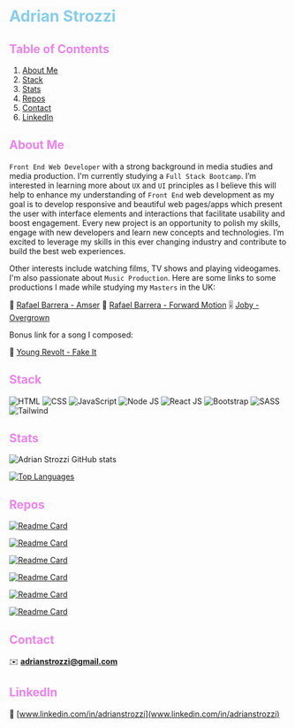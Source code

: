 # <span style="color:skyblue">Adrian Strozzi</span>

## <span style="color:violet">Table of Contents</span>
  
1. [About Me](#About-Me)
2. [Stack](#Stack)
3. [Stats](#Stats)
4. [Repos](#Repos)
5. [Contact](#Contact)
6. [LinkedIn](#LinkedIn)

## <span style="color:violet">About Me</span>

`Front End Web Developer` with a strong background in media studies and media production. I'm currently studying a `Full Stack Bootcamp`. I’m interested in learning more about `UX` and `UI` principles as I believe this will help to enhance my understanding of `Front End` web development as my goal is to develop responsive and beautiful web pages/apps which present the user with interface elements and interactions that facilitate usability and boost engagement. Every new project is an opportunity to polish my skills, engage with new developers and learn new concepts and technologies. I’m excited to leverage my skills in this ever changing industry and contribute to build the best web experiences.

Other interests include watching films, TV shows and playing videogames. I'm also passionate about `Music Production`. Here are some links to some productions I made while studying my `Masters` in the UK:

:saxophone:  [Rafael Barrera - Amser](https://rafaelbarreramusic.bandcamp.com/album/amser)  :musical_keyboard:  [Rafael Barrera - Forward Motion](https://rafaelbarreramusic.bandcamp.com/track/forward-motion)  :level_slider:  [Joby - Overgrown](https://jobyband.bandcamp.com/track/overgrown)

Bonus link for a song I composed:

:guitar: [Young Revolt - Fake It](https://www.youtube.com/watch?v=W1BDCbvqQw0&ab_channel=YoungRevolt)


## <span style="color:violet">Stack</span>

![HTML](https://img.shields.io/badge/-HTML-e34f26?logo=html5&logoColor=fff)
![CSS](https://img.shields.io/badge/-CSS-1572B6?logo=css3&logoColor=fff)
![JavaScript](https://img.shields.io/badge/-JavaScript-F7DF1E?logo=javascript&logoColor=fff)
![Node JS](https://img.shields.io/badge/-Node.js-339933?logo=node.js&logoColor=fff)
![React JS](https://img.shields.io/badge/-React-61DAFB?logo=react&logoColor=fff)
![Bootstrap](https://img.shields.io/badge/-Bootstrap-7952B3?logo=react&logoColor=fff)
![SASS](https://img.shields.io/badge/-Sass-CC6699?logo=sass&logoColor=fff)
![Tailwind](https://img.shields.io/badge/-Tailwind-06B6D4?logo=tailwindcss&logoColor=fff)

## <span style="color:violet">Stats</span>

![Adrian Strozzi GitHub stats](https://github-readme-stats.vercel.app/api?username=adrianstrozzi&show_icons=true&theme=radical)

[![Top Languages](https://github-readme-stats.vercel.app/api/top-langs/?username=adrianstrozzi&layout=compact)](https://github.com/anuraghazra/github-readme-stats)

## <span style="color:violet">Repos</span>

[![Readme Card](https://github-readme-stats.vercel.app/api/pin/?username=adrianstrozzi&repo=Tec09GoodReadmeGenerator)](https://github.com/adrianstrozzi/Tec09GoodReadmeGenerator)

[![Readme Card](https://github-readme-stats.vercel.app/api/pin/?username=KuiiMaldonado&repo=co2-calculator)](https://github.com/KuiiMaldonado/co2-calculator)

[![Readme Card](https://github-readme-stats.vercel.app/api/pin/?username=adrianstrozzi&repo=Tec06WeatherDashboard)](https://github.com/adrianstrozzi/Tec06WeatherDashboard)

[![Readme Card](https://github-readme-stats.vercel.app/api/pin/?username=adrianstrozzi&repo=Tec04CodeQuiz)](https://github.com/adrianstrozzi/Tec04CodeQuiz)

[![Readme Card](https://github-readme-stats.vercel.app/api/pin/?username=adrianstrozzi&repo=Tec02Portfolio)](https://github.com/adrianstrozzi/Tec02Portfolio)

[![Readme Card](https://github-readme-stats.vercel.app/api/pin/?username=adrianstrozzi&repo=food-shop-react)](https://github.com/adrianstrozzi/food-shop-react)
  
## <span style="color:violet">Contact</span>

:envelope: **adrianstrozzi@gmail.com**

## <span style="color:violet">LinkedIn</span>

:briefcase: [www.linkedin.com/in/adrianstrozzi](www.linkedin.com/in/adrianstrozzi)

